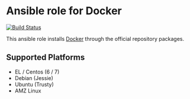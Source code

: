 # Ansible role for Docker

[![Build Status](https://travis-ci.org/torian/ansible-role-docker.svg)](https://travis-ci.org/torian/ansible-role-docker)

This ansible role installs [Docker](https://www.docker.com)
through the official repository packages.

## Supported Platforms
  * EL / Centos (6 / 7)
  * Debian (Jessie)
  * Ubuntu (Trusty)
  * AMZ Linux

